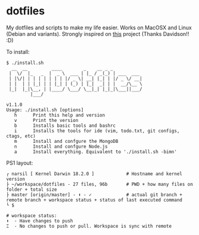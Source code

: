 # dotfiles
My dotfiles and scripts to make my life easier. Works on MacOSX and Linux (Debian and variants). Strongly inspired on [this](https://github.com/davidsonfellipe/dotfiles) project (Thanks Davidson!! :D)

To install: 

```
$ ./install.sh
  __  __         ____        _    __ _ _
 |  \/  |_   _  |  _ \  ___ | |_ / _(_) | ___  ___
 | |\/| | | | | | | | |/ _ \| __| |_| | |/ _ \/ __|
 | |  | | |_| | | |_| | (_) | |_|  _| | |  __/\__ \
 |_|  |_|\__, | |____/ \___/ \__|_| |_|_|\___||___/
         |___/

v1.1.0
Usage: ./install.sh [options]
   h      Print this help and version
   v      Print the version
   b      Installs basic tools and bashrc
   i      Installs the tools for ide (vim, todo.txt, git configs, ctags, etc)
   m      Install and confgure the MongoDB
   n      Install and confgure Node.js
   a      Install everything. Equivalent to './install.sh -bimn'
```

PS1 layout: 

```
┌ narsil [ Kernel Darwin 18.2.0 ]            # Hostname and kernel version
├ ~/workspace/dotfiles - 27 files, 96b       # PWD + how many files on folder + total size
├ master [origin/master] - ⬆ - ✓             # actual git branch + remote branch + workspace status + status of last executed command
└ $

# workspace status:
⬆  - Have changes to push
Ξ  - No changes to push or pull. Workspace is sync with remote
```


